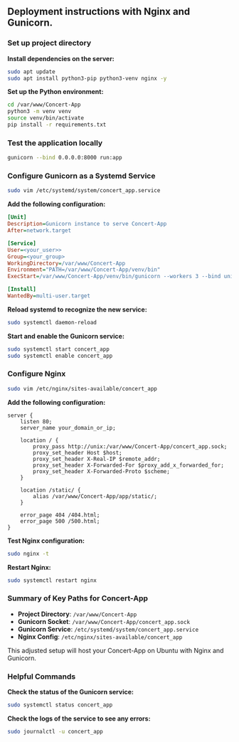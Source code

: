 ## Deployment instructions with Nginx and Gunicorn.
### Set up project directory
**Install dependencies on the server:**
```bash
sudo apt update
sudo apt install python3-pip python3-venv nginx -y
```

**Set up the Python environment:**
```bash
cd /var/www/Concert-App
python3 -m venv venv
source venv/bin/activate
pip install -r requirements.txt
```


### Test the application locally
```bash
gunicorn --bind 0.0.0.0:8000 run:app
```

### Configure Gunicorn as a Systemd Service
```bash
sudo vim /etc/systemd/system/concert_app.service
```

**Add the following configuration:**

```ini
[Unit]
Description=Gunicorn instance to serve Concert-App
After=network.target

[Service]
User=<your_user>>
Group=<your_group>
WorkingDirectory=/var/www/Concert-App
Environment="PATH=/var/www/Concert-App/venv/bin"
ExecStart=/var/www/Concert-App/venv/bin/gunicorn --workers 3 --bind unix:/var/www/Concert-App/concert_app.sock run:app

[Install]
WantedBy=multi-user.target
```

**Reload systemd to recognize the new service:**
```bash
sudo systemctl daemon-reload
```
**Start and enable the Gunicorn service:**
```bash
sudo systemctl start concert_app
sudo systemctl enable concert_app
```

### Configure Nginx
```bash
sudo vim /etc/nginx/sites-available/concert_app
```

**Add the following configuration:**

```nginx
server {
    listen 80;
    server_name your_domain_or_ip;

    location / {
        proxy_pass http://unix:/var/www/Concert-App/concert_app.sock;
        proxy_set_header Host $host;
        proxy_set_header X-Real-IP $remote_addr;
        proxy_set_header X-Forwarded-For $proxy_add_x_forwarded_for;
        proxy_set_header X-Forwarded-Proto $scheme;
    }

    location /static/ {
        alias /var/www/Concert-App/app/static/;
    }

    error_page 404 /404.html;
    error_page 500 /500.html;
}
```

**Test Nginx configuration:**

```bash
sudo nginx -t
```

**Restart Nginx:**

```bash
sudo systemctl restart nginx
```

### Summary of Key Paths for Concert-App

- **Project Directory**: `/var/www/Concert-App`
- **Gunicorn Socket**: `/var/www/Concert-App/concert_app.sock`
- **Gunicorn Service**: `/etc/systemd/system/concert_app.service`
- **Nginx Config**: `/etc/nginx/sites-available/concert_app`

This adjusted setup will host your Concert-App on Ubuntu with Nginx and Gunicorn.

### Helpful Commands
**Check the status of the Gunicorn service:**

```bash
sudo systemctl status concert_app
```

**Check the logs of the service to see any errors:**

```bash
sudo journalctl -u concert_app
```